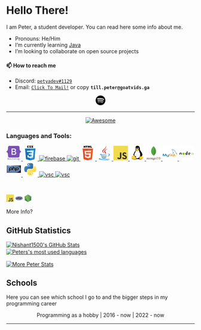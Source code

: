 # Hello There!

I am Peter, a student developer. You can read here some info about me.
- Pronouns: He/Him
- I’m currently learning [Java](https://www.oracle.com/in/java/)
- I’m looking to collaborate on open source projects
#### 📫 How to reach me
- Discord: [`petyadev#1129`](https://discord.com/users/707550269600169984)
- Email: [`Click To Mail!`](mailto:till.peter@goatvids.ga) or copy **`till.peter@goatvids.ga`**
<!--- Or Contact me in this discord server: [Bee Hub!](https://discord.com/invite/xckZRGyDrM)

[![discord](https://discordapp.com/api/guilds/787578856122351626/embed.png?style=banner2)](https://discord.gg/xckZRGyDrM)
 
> You can know if i am active on Discord, by looking at my GitHub status. It updates when i become online on discord and when i am sleeping.

--- -->
<p align="center">
<a href="https://open.spotify.com/user/31hua33mg5ia3eqe3z4xlheomphi?si=dVa8irCrROCs36V8SXDClA&utm_source=copy-link&dl_branch=1">
<img alt="Spotify: Nishant1500" width="26px" height="26px" src="https://raw.githubusercontent.com/Nishant1500/Nishant1500/main/assets/Spotify.svg"/>
</a>
</p>



</p>

---
<p align="center">
<a href="https://github.com/petertill">
<img alt="Awesome" src="https://cdn.rawgit.com/sindresorhus/awesome/d7305f38d29fed78fa85652e3a63e154dd8e8829/media/badge.svg"/>
</a>
</p>


<h3 align="left">Languages and Tools:</h3>


<p align="left"><a href="https://getbootstrap.com" target="_blank"> <img src="https://raw.githubusercontent.com/devicons/devicon/master/icons/bootstrap/bootstrap-plain-wordmark.svg" alt="bootstrap" width="40" height="40"/> </a> <a href="https://www.w3schools.com/css/" target="_blank"> <img src="https://raw.githubusercontent.com/devicons/devicon/master/icons/css3/css3-original-wordmark.svg" alt="css3" width="40" height="40"/> </a> <a href="https://firebase.google.com/" target="_blank"> <img src="https://www.vectorlogo.zone/logos/firebase/firebase-icon.svg" alt="firebase" width="40" height="40"/> </a> <a href="https://git-scm.com/" target="_blank"> <img src="https://www.vectorlogo.zone/logos/git-scm/git-scm-icon.svg" alt="git" width="40" height="40"/> </a> <a href="https://www.w3.org/html/" target="_blank"> <img src="https://raw.githubusercontent.com/devicons/devicon/master/icons/html5/html5-original-wordmark.svg" alt="html5" width="40" height="40"/> </a> <a href="https://www.java.com" target="_blank"> <img src="https://raw.githubusercontent.com/devicons/devicon/master/icons/java/java-original.svg" alt="java" width="40" height="40"/> </a> <a href="https://developer.mozilla.org/en-US/docs/Web/JavaScript" target="_blank"> <img src="https://raw.githubusercontent.com/devicons/devicon/master/icons/javascript/javascript-original.svg" alt="javascript" width="40" height="40"/> </a> <a href="https://www.linux.org/" target="_blank"> <img src="https://raw.githubusercontent.com/devicons/devicon/master/icons/linux/linux-original.svg" alt="linux" width="40" height="40"/> </a> <a href="https://www.mongodb.com/" target="_blank"> <img src="https://raw.githubusercontent.com/devicons/devicon/master/icons/mongodb/mongodb-original-wordmark.svg" alt="mongodb" width="40" height="40"/> </a> <a href="https://www.mysql.com/" target="_blank"> <img src="https://raw.githubusercontent.com/devicons/devicon/master/icons/mysql/mysql-original-wordmark.svg" alt="mysql" width="40" height="40"/> </a> <a href="https://nodejs.org" target="_blank"> <img src="https://raw.githubusercontent.com/devicons/devicon/master/icons/nodejs/nodejs-original-wordmark.svg" alt="nodejs" width="40" height="40"/> </a><a href="https://www.php.net" target="_blank"> <img src="https://raw.githubusercontent.com/devicons/devicon/master/icons/php/php-original.svg" alt="php" width="40" height="40"/> </a> <a href="https://www.python.org" target="_blank"> <img src="https://raw.githubusercontent.com/devicons/devicon/master/icons/python/python-original.svg" alt="python" width="40" height="40"/> </a> <a href="https://code.visualstudio.com/" target="_blank"> <img src="https://upload.wikimedia.org/wikipedia/commons/thumb/9/9a/Visual_Studio_Code_1.35_icon.svg/1024px-Visual_Studio_Code_1.35_icon.svg.png" alt="vsc" width="40" height="40"/> </a> <a href="" target="_blank"> <img src="https://upload.wikimedia.org/wikipedia/commons/thumb/b/b2/Repl.it_logo.svg/1024px-Repl.it_logo.svg.png" alt="vsc" width="40" height="40"/> </a></p>
<br />

<code><img height="20" src="https://raw.githubusercontent.com/github/explore/80688e429a7d4ef2fca1e82350fe8e3517d3494d/topics/javascript/javascript.png"></code>
<code><img height="20" src="https://raw.githubusercontent.com/github/explore/80688e429a7d4ef2fca1e82350fe8e3517d3494d/topics/php/php.png"></code>
<code><img height="20" src="https://raw.githubusercontent.com/github/explore/80688e429a7d4ef2fca1e82350fe8e3517d3494d/topics/nodejs/nodejs.png"></code>

More Info?

## GitHub Statistics
[![Nishant1500's GitHub Stats](https://github-readme-stats.vercel.app/api?username=petertill&show_icons=true&theme=radical)](https://github.com/petertill?tab=overview)
<br>
<a href="https://github.com/petertill?tab=overview">
<img align="center" alt="Peters's most used languages" src="https://github-readme-stats.vercel.app/api/top-langs/?username=petertill&layout=compact&langs_count=20&theme=radical&exclude_repo=Optifine-Mod-Coder-Pack-1.16.1,Projects"/>
<p><img align="center" src="https://github-readme-streak-stats.herokuapp.com/?user=petertill&theme=radical" alt="More Peter Stats" /></p>
</a>

## Schools
Here you can see which school I go to and the bigger steps in my programming career

<p align="center">Programming as a hobby | 2016 - now<!--br>
Learns at:<a href="https://old.blathy.info/">
 BMSZC Bláthy Ottó Titusz Informatikai Technikum
</a--> | 2022 - now
  </p>



------



